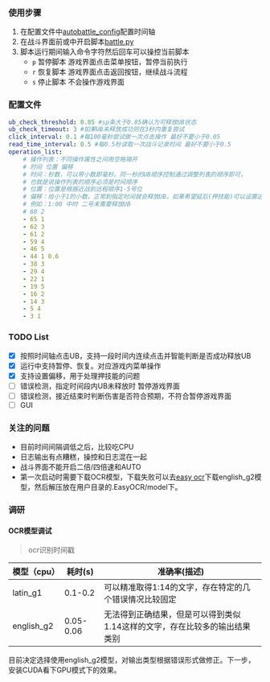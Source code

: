 ### 使用步骤

1. 在配置文件中[autobattle_config](../autobattle_config.yml)配置时间轴
2. 在战斗界面前或中开启脚本[battle.py](../battle.py)
3. 脚本运行期间输入命令字符然后回车可以操控当前脚本
   * `p` 暂停脚本 游戏界面点击菜单按钮，暂停当前执行
   * `r` 恢复脚本 游戏界面点击返回按钮，继续战斗流程
   * `s` 停止脚本 不会操作游戏界面

### 配置文件

```yaml
ub_check_threshold: 0.85 #sp条大于0.85确认为可释放UB状态
ub_check_timeout: 3 #如果UB未释放成功则在3秒内重复尝试
click_interval: 0.1 #每100毫秒尝试做一次点击操作 最好不要小于0.05
read_time_interval: 0.5 #每0.5秒读取一次战斗记录时间 最好不要小于0.5
operation_list:
    # 操作列表：不同操作属性之间用空格隔开
    # 时间 位置 偏移
    # 时间：秒数，可以带小数即毫秒。同一秒的UB顺序控制通过调整列表的顺序即可，
    # 也就是说操作列表的顺序必须是时间顺序
    # 位置：位置是根据近战到远程顺序1-5号位
    # 偏移：给小于1的小数，正常到指定时间就会释放UB，如果希望延后(押技能)可以设置这个值
    # 例如：1:00 中时 二号未需要释放UB
    # 60 2
    - 65 1
    - 62 3
    - 61 2
    - 59 4
    - 46 5
    - 44 1 0.6
    - 38 3
    - 29 4
    - 22 1
    - 19 5
    - 16 2
    - 14 3
    - 5 4
    - 3 1
```

### TODO List

- [x]  按照时间轴点击UB，支持一段时间内连续点击并智能判断是否成功释放UB
- [x] 运行中支持暂停、恢复。对应游戏内菜单操作
- [x] 支持设置偏移，用于处理押技能的问题
- [ ] 错误检测，指定时间段内UB未释放时 暂停游戏界面
- [ ] 错误检测，接近结束时判断伤害是否符合预期，不符合暂停游戏界面
- [ ] GUI

### 关注的问题

* 目前时间间隔调低之后，比较吃CPU
* 日志输出有点糟糕，操控和日志混在一起
* 战斗界面不能开启二倍/四倍速和AUTO
* 第一次启动时需要下载OCR模型，下载失败可以去[easy ocr](https://www.jaided.ai/easyocr/modelhub/)下载english_g2模型，然后解压放在用户目录的.EasyOCR/model下。

### 调研

#### OCR模型调试

>  ocr识别时间戳

| 模型（cpu） | 耗时(s)   | 准确率(描述)                                                 |
| ----------- | --------- | ------------------------------------------------------------ |
| latin_g1    | 0.1-0.2   | 可以精准取得1:14的文字，存在特定的几个错误情况比较固定       |
| english_g2  | 0.05-0.06 | 无法得到正确结果，但是可以得到类似1.14这样的文字，存在比较多的输出结果类别 |

目前决定选择使用english_g2模型，对输出类型根据错误形式做修正。下一步，安装CUDA看下GPU模式下的效果。

